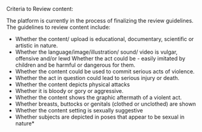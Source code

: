 Criteria to Review content:

The platform is currently in the process of finalizing the review guidelines. 
The guidelines to review content include:

- Whether the content/ upload is educational, documentary, scientific or artistic in nature.
- Whether the language/image/illustration/ sound/ video is vulgar, offensive and/or lewd Whether the act could be - easily imitated by children and be harmful or dangerous for them.
- Whether the content could be used to commit serious acts of violence. 
- Whether the act in question could lead to serious injury or death. 
- Whether the content depicts physical attacks 
- Whether it is bloody or gory or aggressive. 
- Whether the content shows the graphic aftermath of a violent act. 
- Whether breasts, buttocks or genitals (clothed or unclothed) are shown 
- Whether the content setting is sexually suggestive 
- Whether subjects are depicted in poses that appear to be sexual in nature*
